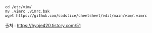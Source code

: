 ```
cd /etc/vim/
mv .vimrc .vimrc.bak
wget https://github.com/codstice/cheetsheet/edit/main/vim/.vimrc
```

출처 : https://hyoje420.tistory.com/51
